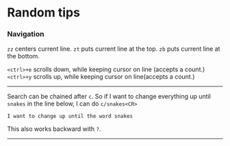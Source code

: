 # Random tips

### Navigation
`zz` centers current line.
`zt` puts current line at the top.
`zb` puts current line at the bottom.

`<ctrl>+e` scrolls down, while keeping cursor on line (accepts a count.)
`<ctrl>+y` scrolls up, while keeping cursor on line(accepts a count.)

---

Search can be chained after `c`.
So if I want to change everything up until `snakes` in the line below,
I can do `c/snakes<CR>`

`I want to change up until the word snakes`

This also works backward with `?`.

---

